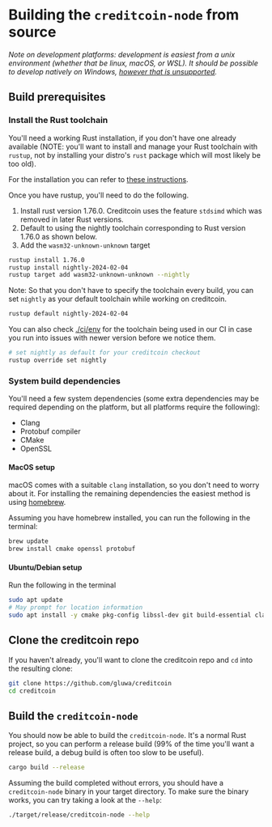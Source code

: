 
# Building the `creditcoin-node` from source

_Note on development platforms: development is easiest from a unix environment (whether that be linux, macOS, or WSL). It should be possible to
develop natively on Windows, [however that is unsupported](https://github.com/gluwa/creditcoin/security/advisories/GHSA-cx5c-xwcv-vhmq)._

## Build prerequisites

### Install the Rust toolchain

You'll need a working Rust installation, if you don't have one already available (NOTE: you'll want to install and manage your Rust toolchain with `rustup`,
not by installing your distro's `rust` package which will most likely be too old).

For the installation you can refer to [these instructions](https://www.rust-lang.org/tools/install).

Once you have rustup, you'll need to do the following. 
1. Install rust version 1.76.0. Creditcoin uses the feature `stdsimd` which was removed in later Rust versions.
2. Default to using the nightly toolchain corresponding to Rust version 1.76.0 as shown below.
3. Add the `wasm32-unknown-unknown` target

```bash
rustup install 1.76.0
rustup install nightly-2024-02-04
rustup target add wasm32-unknown-unknown --nightly
```

Note: So that you don't have to specify the toolchain every build, you can set `nightly` as your default toolchain while working on creditcoin.

```bash
rustup default nightly-2024-02-04
```

You can also check
[./ci/env](https://github.com/gluwa/creditcoin/blob/dev/ci/env)
for the toolchain being used in our CI in case you run into issues with newer version before we notice them.

```bash
# set nightly as default for your creditcoin checkout
rustup override set nightly
```

### System build dependencies

You'll need a few system dependencies (some extra dependencies may be required depending on the platform, but
all platforms require the following):

- Clang
- Protobuf compiler
- CMake
- OpenSSL

#### MacOS setup

macOS comes with a suitable `clang` installation, so you don't need to worry about it.
For installing the remaining dependencies the easiest method is using [homebrew](https://brew.sh).

Assuming you have homebrew installed, you can run the following in the terminal:

```bash
brew update
brew install cmake openssl protobuf
```

#### Ubuntu/Debian setup

Run the following in the terminal

```bash
sudo apt update
# May prompt for location information
sudo apt install -y cmake pkg-config libssl-dev git build-essential clang libclang-dev curl protobuf-compiler
```

## Clone the creditcoin repo

If you haven't already, you'll want to clone the creditcoin repo and `cd` into the resulting clone:

```bash
git clone https://github.com/gluwa/creditcoin
cd creditcoin
```

## Build the `creditcoin-node`

You should now be able to build the `creditcoin-node`. It's a normal Rust project, so you can perform a release build
(99% of the time you'll want a release build, a debug build is often too slow to be useful).

```bash
cargo build --release
```

Assuming the build completed without errors, you should have a `creditcoin-node` binary in your target directory.
To make sure the binary works, you can try taking a look at the `--help`:

```bash
./target/release/creditcoin-node --help
```
